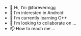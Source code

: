 - 👋 Hi, I’m @forevermgg
- 👀 I’m interested in Android
- 🌱 I’m currently learning C++
- 💞️ I’m looking to collaborate on ...
- 📫 How to reach me ...

<!---
forevermgg/forevermgg is a ✨ special ✨ repository because its `README.md` (this file) appears on your GitHub profile.
You can click the Preview link to take a look at your changes.
--->
